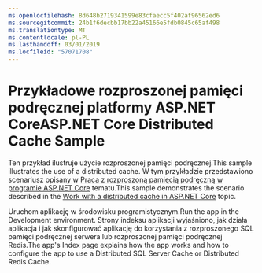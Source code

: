 ```yaml
---
ms.openlocfilehash: 8d648b2719341599e83cfaecc5f402af96562ed6
ms.sourcegitcommit: 24b1f6decbb17bb22a45166e5fdb0845c65af498
ms.translationtype: MT
ms.contentlocale: pl-PL
ms.lasthandoff: 03/01/2019
ms.locfileid: "57071708"
---
```

# <a name="aspnet-core-distributed-cache-sample"></a><span data-ttu-id="dbeab-101">Przykładowe rozproszonej pamięci podręcznej platformy ASP.NET Core</span><span class="sxs-lookup"><span data-stu-id="dbeab-101">ASP.NET Core Distributed Cache Sample</span></span>

<span data-ttu-id="dbeab-102">Ten przykład ilustruje użycie rozproszonej pamięci podręcznej.</span><span class="sxs-lookup"><span data-stu-id="dbeab-102">This sample illustrates the use of a distributed cache.</span></span> <span data-ttu-id="dbeab-103">W tym przykładzie przedstawiono scenariusz opisany w [Praca z rozproszoną pamięcią podręczną w programie ASP.NET Core](https://docs.microsoft.com/aspnet/core/performance/caching/distributed) tematu.</span><span class="sxs-lookup"><span data-stu-id="dbeab-103">This sample demonstrates the scenario described in the [Work with a distributed cache in ASP.NET Core](https://docs.microsoft.com/aspnet/core/performance/caching/distributed) topic.</span></span>

<span data-ttu-id="dbeab-104">Uruchom aplikację w środowisku programistycznym.</span><span class="sxs-lookup"><span data-stu-id="dbeab-104">Run the app in the Development environment.</span></span> <span data-ttu-id="dbeab-105">Strony indeksu aplikacji wyjaśniono, jak działa aplikacja i jak skonfigurować aplikację do korzystania z rozproszonego SQL pamięci podręcznej serwera lub rozproszonej pamięci podręcznej Redis.</span><span class="sxs-lookup"><span data-stu-id="dbeab-105">The app's Index page explains how the app works and how to configure the app to use a Distributed SQL Server Cache or Distributed Redis Cache.</span></span>
